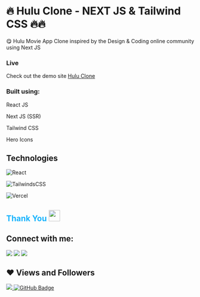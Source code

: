 
<h1> 🔥 Hulu Clone - NEXT JS & Tailwind CSS 🔥🔥 </h1>

😋 Hulu Movie App Clone inspired by the Design & Coding online community using Next JS


### Live
Check out the demo site [Hulu Clone](https://hulu-clone-next-js-tailwind-css-xi.vercel.app/)


### Built using:

React JS

Next JS (SSR)

Tailwind CSS

Hero Icons

## Technologies

![React](https://img.shields.io/badge/React-20232A?style=for-the-badge&logo=react&logoColor=61DAFB)


![TailwindsCSS](https://img.shields.io/badge/Tailwind_CSS-38B2AC?style=for-the-badge&logo=tailwind-css&logoColor=white)

![Vercel](https://img.shields.io/badge/Vercel-000000?style=for-the-badge&logo=vercel&logoColor=white)



<h2 style="color:#16b3fd">Thank You <img src="https://raw.githubusercontent.com/MartinHeinz/MartinHeinz/master/wave.gif" width="30px"></h1>

## Connect with me:

<p align="left">

<a href = "https://www.linkedin.com/in/fabii-kelvans-41343386/"><img src="https://img.icons8.com/fluent/48/000000/linkedin.png"/></a>
<a href = "https://twitter.com/Fabii_Kelvans"><img src="https://img.icons8.com/fluent/48/000000/twitter.png"/></a>
<a href = "https://www.instagram.com/fabii_kelvans/"><img src="https://img.icons8.com/fluent/48/000000/instagram-new.png"/></a>

</p>

## ❤ Views and Followers

<a href="https://github.com/Meghna-DAS/github-profile-views-counter">
    <img src="https://komarev.com/ghpvc/?username=fabiikelvans">
</a>
<a href="https://github.com/fabiikelvans?tab=followers"><img src="https://img.shields.io/github/followers/fabiikelvans?label=Followers&style=social" alt="GitHub Badge"></a>
